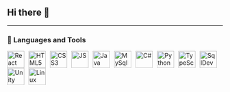 ## Hi there 👋

<!--
**AMendes12/AMendes12** is a ✨ _special_ ✨ repository because its `README.md` (this file) appears on your GitHub profile.

Here are some ideas to get you started:

- 🔭 I’m currently working on ...
- 🌱 I’m currently learning ...
- 👯 I’m looking to collaborate on ...
- 🤔 I’m looking for help with ...
- 💬 Ask me about ...
- 📫 How to reach me: ...
- 😄 Pronouns: ...
- ⚡ Fun fact: ...
-->

---

### 🧰 Languages and Tools

  <img align="left" alt="React" width="40px" style="padding-right:7px;" src="https://cdn.jsdelivr.net/gh/devicons/devicon@latest/icons/react/react-original-wordmark.svg"/>
  <img align="left" alt="HTML5" width="40px" style="padding-right:7px;" src="https://cdn.jsdelivr.net/gh/devicons/devicon@latest/icons/html5/html5-original-wordmark.svg"/>
  <img align="left" alt="CSS3" width="40px" style="padding-right:7px;" src="https://cdn.jsdelivr.net/gh/devicons/devicon@latest/icons/css3/css3-original-wordmark.svg" />
  <img align="left" alt="JS" width="40px" style="padding-right:7px;" src="https://cdn.jsdelivr.net/gh/devicons/devicon@latest/icons/javascript/javascript-original.svg" />
  <img align="left" alt="Java" width="40px" style="padding-right:7px;" src="https://cdn.jsdelivr.net/gh/devicons/devicon@latest/icons/java/java-original-wordmark.svg" />
  <img align="left" alt="MySql" width="40px" style="padding-right:7px;" src="https://cdn.jsdelivr.net/gh/devicons/devicon@latest/icons/mysql/mysql-original-wordmark.svg" />
  <img align="left" alt="C#" width="40px" style="padding-right:7px;" src="https://cdn.jsdelivr.net/gh/devicons/devicon@latest/icons/csharp/csharp-original.svg" />
  <img align="left" alt="Python" width="40px" style="padding-right:7px;" src="https://cdn.jsdelivr.net/gh/devicons/devicon@latest/icons/python/python-original-wordmark.svg" />
  <img align="left" alt="TypeScript" width="40px" style="padding-right:7px;" src="https://cdn.jsdelivr.net/gh/devicons/devicon@latest/icons/typescript/typescript-original.svg" />
  <img align="left" alt="SqlDeveloper" width="40px" style="padding-right:7px;" src="https://cdn.jsdelivr.net/gh/devicons/devicon@latest/icons/sqldeveloper/sqldeveloper-original.svg" />
  <img align="left" alt="Unity" width="40px" style="padding-right:7px;" src="https://cdn.jsdelivr.net/gh/devicons/devicon@latest/icons/unity/unity-original-wordmark.svg" />
  <img align="left" alt="Linux" width="40px" style="padding-right:7px;"  src="https://cdn.jsdelivr.net/gh/devicons/devicon@latest/icons/linux/linux-original.svg" />









